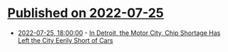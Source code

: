 # [Published on 2022-07-25](index.md)

* [2022-07-25, 18:00:00](https://tech.slashdot.org/story/22/07/25/1441207/in-detroit-the-motor-city-chip-shortage-has-left-the-city-eerily-short-of-cars?utm_source=rss1.0mainlinkanon&utm_medium=feed) - [In Detroit, the Motor City, Chip Shortage Has Left the City Eerily Short of Cars](https://tech.slashdot.org/story/22/07/25/1441207/in-detroit-the-motor-city-chip-shortage-has-left-the-city-eerily-short-of-cars?utm_source=rss1.0mainlinkanon&utm_medium=feed)
